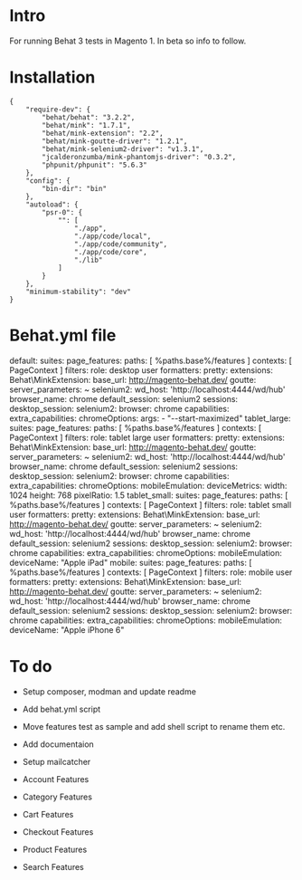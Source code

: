 # Intro
For running Behat 3 tests in Magento 1. In beta so info to follow.

# Installation
    {
        "require-dev": {
            "behat/behat": "3.2.2",
            "behat/mink": "1.7.1",
            "behat/mink-extension": "2.2",
            "behat/mink-goutte-driver": "1.2.1",
            "behat/mink-selenium2-driver": "v1.3.1",
            "jcalderonzumba/mink-phantomjs-driver": "0.3.2",
            "phpunit/phpunit": "5.6.3"
        },
        "config": {
            "bin-dir": "bin"
        },
        "autoload": {
            "psr-0": {
                "": [
                    "./app",
                    "./app/code/local",
                    "./app/code/community",
                    "./app/code/core",
                    "./lib"
                ]
            }
        },
        "minimum-stability": "dev"
    }
    
# Behat.yml file
default:
    suites:
        page_features:
            paths:    [ %paths.base%/features ]
            contexts: [ PageContext ]
            filters:
                role: desktop user
    formatters:
        pretty:
    extensions:
        Behat\MinkExtension:
            base_url: http://magento-behat.dev/
            goutte:
                server_parameters: ~
            selenium2:
                wd_host: 'http://localhost:4444/wd/hub'
            browser_name: chrome
            default_session: selenium2
            sessions:
                desktop_session:
                    selenium2:
                      browser: chrome
                      capabilities:
                        extra_capabilities:
                          chromeOptions:
                            args:
                              - "--start-maximized"
tablet_large:
    suites:
        page_features:
            paths:    [ %paths.base%/features ]
            contexts: [ PageContext ]
            filters:
                role: tablet large user
    formatters:
        pretty:
    extensions:
        Behat\MinkExtension:
            base_url: http://magento-behat.dev/
            goutte:
                server_parameters: ~
            selenium2:
                wd_host: 'http://localhost:4444/wd/hub'
            browser_name: chrome
            default_session: selenium2
            sessions:
                desktop_session:
                  selenium2:
                    browser: chrome
                    capabilities:
                      extra_capabilities:
                        chromeOptions:
                          mobileEmulation:
                            deviceMetrics:
                              width: 1024
                              height: 768
                              pixelRatio: 1.5
tablet_small:
    suites:
        page_features:
            paths:    [ %paths.base%/features ]
            contexts: [ PageContext ]
            filters:
                role: tablet small user
    formatters:
        pretty:
    extensions:
        Behat\MinkExtension:
            base_url: http://magento-behat.dev/
            goutte:
                server_parameters: ~
            selenium2:
                wd_host: 'http://localhost:4444/wd/hub'
            browser_name: chrome
            default_session: selenium2
            sessions:
                desktop_session:
                  selenium2:
                    browser: chrome
                    capabilities:
                      extra_capabilities:
                        chromeOptions:
                          mobileEmulation:
                            deviceName: "Apple iPad"
mobile:
    suites:
        page_features:
            paths:    [ %paths.base%/features ]
            contexts: [ PageContext ]
            filters:
                role: mobile user
    formatters:
        pretty:
    extensions:
        Behat\MinkExtension:
            base_url: http://magento-behat.dev/
            goutte:
                server_parameters: ~
            selenium2:
                wd_host: 'http://localhost:4444/wd/hub'
            browser_name: chrome
            default_session: selenium2
            sessions:
                desktop_session:
                  selenium2:
                    browser: chrome
                    capabilities:
                      extra_capabilities:
                        chromeOptions:
                          mobileEmulation:
                            deviceName: "Apple iPhone 6"


# To do

- Setup composer, modman and update readme
- Add behat.yml script
- Move features test as sample and add shell script to rename them etc.
- Add documentaion
- Setup mailcatcher

- Account Features
- Category Features
- Cart Features
- Checkout Features
- Product Features
- Search Features
